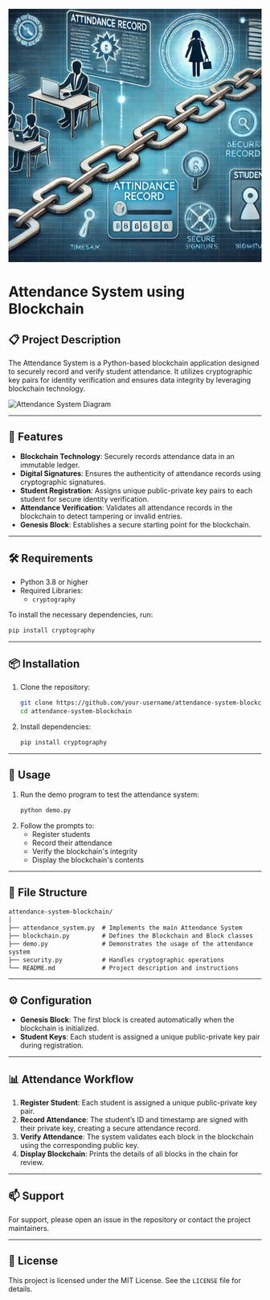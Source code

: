 ![image alt](https://github.com/adelelduhemy/crypto-pro/blob/fc55d651e8b8862ffe5d8fc76716d00675632a6a/blockchain%20image.webp)


# Attendance System using Blockchain

## 📋 Project Description
The Attendance System is a Python-based blockchain application designed to securely record and verify student attendance. It utilizes cryptographic key pairs for identity verification and ensures data integrity by leveraging blockchain technology.

![Attendance System Diagram](https://via.placeholder.com/600x300?text=Attendance+System+Diagram)

---

## 🌟 Features
- **Blockchain Technology**: Securely records attendance data in an immutable ledger.
- **Digital Signatures**: Ensures the authenticity of attendance records using cryptographic signatures.
- **Student Registration**: Assigns unique public-private key pairs to each student for secure identity verification.
- **Attendance Verification**: Validates all attendance records in the blockchain to detect tampering or invalid entries.
- **Genesis Block**: Establishes a secure starting point for the blockchain.

---

## 🛠 Requirements
- Python 3.8 or higher
- Required Libraries:
  - `cryptography`

To install the necessary dependencies, run:
```bash
pip install cryptography
```

---

## 📦 Installation
1. Clone the repository:
   ```bash
   git clone https://github.com/your-username/attendance-system-blockchain.git
   cd attendance-system-blockchain
   ```
2. Install dependencies:
   ```bash
   pip install cryptography
   ```

---

## 🚀 Usage
1. Run the demo program to test the attendance system:
   ```bash
   python demo.py
   ```
2. Follow the prompts to:
   - Register students
   - Record their attendance
   - Verify the blockchain's integrity
   - Display the blockchain's contents

---

## 📁 File Structure
```
attendance-system-blockchain/
│
├── attendance_system.py  # Implements the main Attendance System
├── blockchain.py         # Defines the Blockchain and Block classes
├── demo.py               # Demonstrates the usage of the attendance system
├── security.py           # Handles cryptographic operations
└── README.md             # Project description and instructions
```

---

## ⚙ Configuration
- **Genesis Block**: The first block is created automatically when the blockchain is initialized.
- **Student Keys**: Each student is assigned a unique public-private key pair during registration.

---

## 📊 Attendance Workflow
1. **Register Student**: Each student is assigned a unique public-private key pair.
2. **Record Attendance**: The student’s ID and timestamp are signed with their private key, creating a secure attendance record.
3. **Verify Attendance**: The system validates each block in the blockchain using the corresponding public key.
4. **Display Blockchain**: Prints the details of all blocks in the chain for review.

---

## 📫 Support
For support, please open an issue in the repository or contact the project maintainers.

---

## 📄 License
This project is licensed under the MIT License. See the `LICENSE` file for details.

